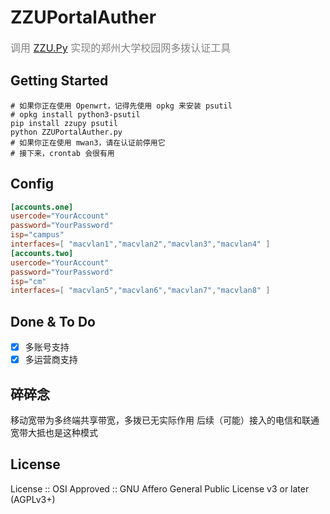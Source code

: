 # ZZUPortalAuther
<font color=gray size=3>调用 [ZZU.Py](https://github.com/Illustar0/ZZU.Py) 实现的郑州大学校园网多拨认证工具</font>

## Getting Started

```shell
# 如果你正在使用 Openwrt，记得先使用 opkg 来安装 psutil
# opkg install python3-psutil
pip install zzupy psutil
python ZZUPortalAuther.py
# 如果你正在使用 mwan3，请在认证前停用它
# 接下来，crontab 会很有用
```

## Config

```toml
[accounts.one]
usercode="YourAccount"
password="YourPassword"
isp="campus"
interfaces=[ "macvlan1","macvlan2","macvlan3","macvlan4" ]
[accounts.two]
usercode="YourAccount"
password="YourPassword"
isp="cm"
interfaces=[ "macvlan5","macvlan6","macvlan7","macvlan8" ]
```
## Done & To Do

- [x] 多账号支持
- [x] 多运营商支持

## 碎碎念
移动宽带为多终端共享带宽，多拨已无实际作用
后续（可能）接入的电信和联通宽带大抵也是这种模式

## License

License :: OSI Approved :: GNU Affero General Public License v3 or later (AGPLv3+)